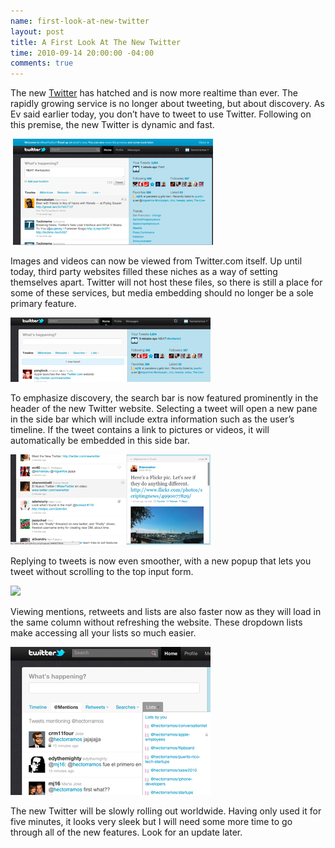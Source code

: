 ```yaml
--- 
name: first-look-at-new-twitter
layout: post
title: A First Look At The New Twitter
time: 2010-09-14 20:00:00 -04:00
comments: true
---
```

The new [Twitter](http://www.twitter.com) has hatched and is now more realtime than ever. The rapidly growing service is no longer about tweeting, but about discovery. As Ev said earlier today, you don’t have to tweet to use Twitter. Following on this premise, the new Twitter is dynamic and fast.

 [![](3835484-8549415-thumbnail.jpg)](Screen%20shot%202010-09-14%20at%207.41.32%20PM.png)

Images and videos can now be viewed from Twitter.com itself. Up until today, third party websites filled these niches as a way of setting themselves apart. Twitter will not host these files, so there is still a place for some of these services, but media embedding should no longer be a sole primary feature.

[![](3835484-8549483-thumbnail.jpg)](Screen%20shot%202010-09-14%20at%207.51.14%20PM.png)

To emphasize discovery, the search bar is now featured prominently in the header of the new Twitter website. Selecting a tweet will open a new pane in the side bar which will include extra information such as the user’s timeline. If the tweet contains a link to pictures or videos, it will automatically be embedded in this side bar.

[![](3835484-8549520-thumbnail.jpg)](Screen%20shot%202010-09-14%20at%207.52.40%20PM.png)

Replying to tweets is now even smoother, with a new popup that lets you tweet without scrolling to the top input form.

[![](3835484-8549543-thumbnail.jpg?)](Screen%20shot%202010-09-14%20at%207.49.46%20PM.png)

Viewing mentions, retweets and lists are also faster now as they will load in the same column without refreshing the website. These dropdown lists make accessing all your lists so much easier.

[![](3835484-8549607-thumbnail.jpg)](Screen%20shot%202010-09-14%20at%207.56.12%20PM.png)

The new Twitter will be slowly rolling out worldwide. Having only used it for five minutes, it looks very sleek but I will need some more time to go through all of the new features. Look for an update later.
